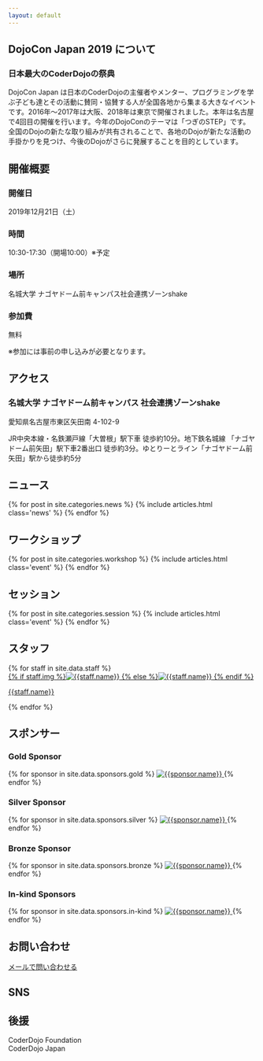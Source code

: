 ```yaml
---
layout: default
---
```

<section id="about">
  <h2>DojoCon Japan 2019 について</h2>
  <div class="text">
    <h3>日本最大のCoderDojoの祭典</h3>
    <p>DojoCon Japan は日本のCoderDojoの主催者やメンター、プログラミングを学ぶ子ども達とその活動に賛同・協賛する人が全国各地から集まる大きなイベントです。2016年～2017年は大阪、2018年は東京で開催されました。本年は名古屋で4回目の開催を行います。今年のDojoConのテーマは「つぎのSTEP」です。全国のDojoの新たな取り組みが共有されることで、各地のDojoが新たな活動の手掛かりを見つけ、今後のDojoがさらに発展することを目的としています。</p>
  </div>
</section>
<section id="outline">
  <h2>開催概要</h2>
  <div class="outline-one">
    <h3>開催日</h3>
    <p>2019年12月21日（土）</p>
  </div>
  <div class="outline-one">
    <h3>時間</h3>
    <p>10:30-17:30（開場10:00）※予定</p>
  </div>
  <div class="outline-one">
    <h3>場所</h3>
    <p>名城大学 ナゴヤドーム前キャンパス社会連携ゾーンshake</p>
  </div>
  <div class="outline-one">
    <h3>参加費</h3>
    <p>無料</p>
  </div>
  <p>※参加には事前の申し込みが必要となります。</p>
</section>
<section id="access">
  <h2>アクセス</h2>
  <div class="text">
    <h3>名城大学 ナゴヤドーム前キャンパス 社会連携ゾーンshake</h3>
    <p>愛知県名古屋市東区矢田南 4-102-9</p>
    <p>JR中央本線・名鉄瀬戸線「大曽根」駅下車 徒歩約10分。地下鉄名城線 「ナゴヤドーム前矢田」駅下車2番出口 徒歩約3分。ゆとりーとライン「ナゴヤドーム前矢田」駅から徒歩約5分</p>
  </div>
</section>
<section id="news">
  <h2>ニュース</h2>
  {% for post in site.categories.news %}
    {% include articles.html class='news' %}
  {% endfor %}
</section>
<section id="workshops">
  <h2>ワークショップ</h2>
  {% for post in site.categories.workshop %}
    {% include articles.html class='event' %}
  {% endfor %}
</section>
<section id="sessions">
  <h2>セッション</h2>
  {% for post in site.categories.session %}
    {% include articles.html class='event' %}
  {% endfor %}
</section>
<section id="staff">
  <h2>スタッフ</h2>
  {% for staff in site.data.staff %}
  <div class="staff">
    <a href="{{staff.site}}" target="_blank">
    <div class="staff-image">
      {% if staff.img %}<img src="/img/staff/{{staff.img}}" alt="{{staff.name}}">
      {% else %}<img src="/img/staff/dummy.jpg" alt="{{staff.name}}">
      {% endif %}
    </div>
    <p>{{staff.name}}</p></a>
  </div>
  {% endfor %}
</section>
<section id="sponsors">
  <h2>スポンサー</h2>
  <!-- /_data/sponsors.ymlからランクごとに読み込んで表示している。もっとスマートになるはず… -->
  <h3>Gold Sponsor</h3>
  <div class="sponsors-rank">
    {% for sponsor in site.data.sponsors.gold %}
    <a href="{{sponsor.site}}" target="_blank">
    <img src="/img/sponsor/{{sponsor.img}}" alt="{{sponsor.name}}" class="sponsor-gold">
    </a>
    {% endfor %}
  </div>

  <h3>Silver Sponsor</h3>
  <div class="sponsors-rank">
    {% for sponsor in site.data.sponsors.silver %}
    <a href="{{sponsor.site}}" target="_blank">
    <img src="/img/sponsor/{{sponsor.img}}" alt="{{sponsor.name}}" class="sponsor-silver">
    </a>
    {% endfor %}
  </div>

  <h3>Bronze Sponsor</h3>
  <div class="sponsors-rank">
    {% for sponsor in site.data.sponsors.bronze %}
    <a href="{{sponsor.site}}" target="_blank">
    <img src="/img/sponsor/{{sponsor.img}}" alt="{{sponsor.name}}" class="sponsor-bronze">
    </a>
    {% endfor %}
  </div>
  <h3>In-kind Sponsors</h3>
  <div class="sponsors-rank">
    {% for sponsor in site.data.sponsors.in-kind %}
    <a href="{{sponsor.site}}" target="_blank">
    <img src="/img/sponsor/{{sponsor.img}}" alt="{{sponsor.name}}" class="sponsor-in-kind">
    </a>
    {% endfor %}
  </div>
</section>
<section id="contact">
  <h2>お問い合わせ</h2>
  <a href="mailto:{{ site.email }}">メールで問い合わせる</a>
</section>
<section id="sns">
  <h2>SNS</h2>
</section>
<section id="coderdojo-foundation">
  <h2>後援</h2>
  <div class="text">
    CoderDojo Foundation<br> CoderDojo Japan
  </div>
</section>
